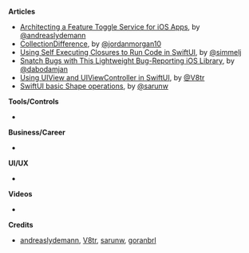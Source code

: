 
**Articles**

* [Architecting a Feature Toggle Service for iOS Apps](https://andreaslydemann.com/clean-ios-architecture-for-feature-toggling/), by [@andreaslydemann](https://www.twitter.com/andreaslydemann)
* [CollectionDifference](https://www.swiftjectivec.com/collectiondifference/), by [@jordanmorgan10](https://www.twitter.com/jordanmorgan10)
* [Using Self Executing Closures to Run Code in SwiftUI](https://www.iamsim.me/using-self-executing-closures-to-run-code-in-swiftui/), by [@simmelj](https://twitter.com/simmelj)
* [Snatch Bugs with This Lightweight Bug-Reporting iOS Library](https://infinum.com/the-capsized-eight/snatch-bugs-with-bug-reporting-ios-library), by [@dabodamjan](https://twitter.com/dabodamjan)
* [Using UIView and UIViewController in SwiftUI](https://www.vadimbulavin.com/using-uikit-uiviewcontroller-and-uiview-in-swiftui/), by [@V8tr](https://www.twitter.com/V8tr)
* [SwiftUI basic Shape operations](https://sarunw.com/posts/swiftui-basic-shape-operations/), by [@sarunw](https://twitter.com/sarunw)

**Tools/Controls**

* 

**Business/Career**

* 

**UI/UX**

* 

**Videos**

* 

**Credits**

* [andreaslydemann](https://github.com/andreaslydemann), [V8tr](https://github.com/V8tr), [sarunw](https://github.com/sarunw), [goranbrl](https://github.com/goranbrl)
